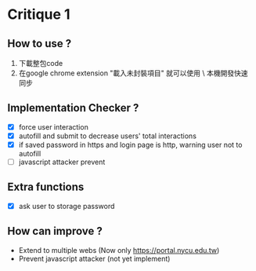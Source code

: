 # Critique 1 

## How to use ? 
1. 下載整包code 
2. 在google chrome extension "載入未封裝項目" 就可以使用 \ 本機開發快速同步

## Implementation Checker ? 
- [x] force user interaction 
- [x] autofill and submit to decrease users' total interactions 
- [x] if saved password in https and login page is http, warning user not to autofill
- [ ] javascript attacker prevent 
 
## Extra functions 
- [x] ask user to storage password 

## How can improve ? 
* Extend to multiple webs (Now only https://portal.nycu.edu.tw)
* Prevent javascript attacker (not yet implement)

